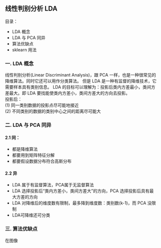 ## 线性判别分析 LDA

目录：  
- LDA 概念
- LDA 与 PCA 同异
- 算法优缺点
- sklearn 用法

### 一. LDA 概念
线性判别分析(Linear Discriminant Analysis)，跟 PCA 一样，也是一种很常见的降维算法。同时它还可以用作分类算法。
但是 LDA 是一种有监督的降维技术，它需要样本具有类别信息。
LDA 的目标可以理解为：投影后类内方差最小，类间方差最大。即 LDA 要找能使类内方差小，类间方差大的方向去投影。  
投影后：  
(1) 同一类别数据的投影点尽可能地接近  
(2) 不同类别的数据的类别中心之间的距离尽可能大

### 二. LDA 与 PCA 同异
#### 2.1 同：　　　　
- 都是降维算法　  　　　
- 都要用到矩阵特征分解　  　　　
- 都要假设数据分布符合高斯分布　  　　
　
#### 2.2 异  
- LDA 属于有监督算法，PCA属于无监督算法　　　
- LDA 选择投影后“类内方差小，类间方差大”的方向，PCA 选择投影后具有最大方差的方向
- LDA 对降维后的维度数有限制，最多降到维度数：类别数(k-1)，而 PCA 没限制
- LDA可降维还可分类


### 三. 算法优缺点
在图像　


